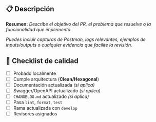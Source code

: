 ## 📋 Descripción

**Resumen:** _Describe el objetivo del PR, el problema que resuelve o la funcionalidad que implementa._

_Puedes incluir capturas de Postman, logs relevantes, ejemplos de inputs/outputs o cualquier evidencia que facilite la revisión._

## 🚦 Checklist de calidad

- [ ] Probado localmente
- [ ] Cumple arquitectura (**Clean/Hexagonal**)
- [ ] Documentación actualizada _(si aplica)_
- [ ] Swagger/OpenAPI actualizado _(si aplica)_
- [ ] `CHANGELOG.md` actualizado _(si aplica)_
- [ ] Pasa `lint`, `format`, `test`
- [ ] Rama actualizada con `develop`
- [ ] Revisores asignados
